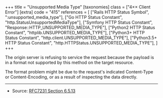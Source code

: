 +++
title = "Unsupported Media Type"
[taxonomies]
class = ["4&times;&times; Client Error"]
[extra]
code = "415"
references = [
    ["Rails HTTP Status Symbol", ":unsupported_media_type"],
    ["Go HTTP Status Constant", "http.StatusUnsupportedMediaType"],
    ["Symfony HTTP Status Constant", "Response::HTTP_UNSUPPORTED_MEDIA_TYPE"],
    ["Python2 HTTP Status Constant", "httplib.UNSUPPORTED_MEDIA_TYPE"],
    ["Python3+ HTTP Status Constant", "http.client.UNSUPPORTED_MEDIA_TYPE"],
    ["Python3.5+ HTTP Status Constant", "http.HTTPStatus.UNSUPPORTED_MEDIA_TYPE"],
]
+++

The origin server is refusing to service the request because the payload is in a format not supported by this method on the target resource.

The format problem might be due to the request's indicated Content-Type or Content-Encoding, or as a result of inspecting the data directly.

---

* Source: [RFC7231 Section 6.5.13][1]

[1]: <http://tools.ietf.org/html/rfc7231#section-6.5.13>
